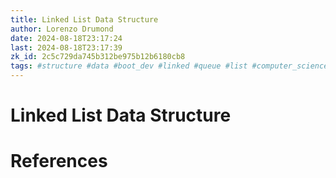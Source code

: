 ```yaml
---
title: Linked List Data Structure
author: Lorenzo Drumond
date: 2024-08-18T23:17:24
last: 2024-08-18T23:17:39
zk_id: 2c5c729da745b312be975b12b6180cb8
tags: #structure #data #boot_dev #linked #queue #list #computer_science #programming #memory
---
```



# Linked List Data Structure

# References
